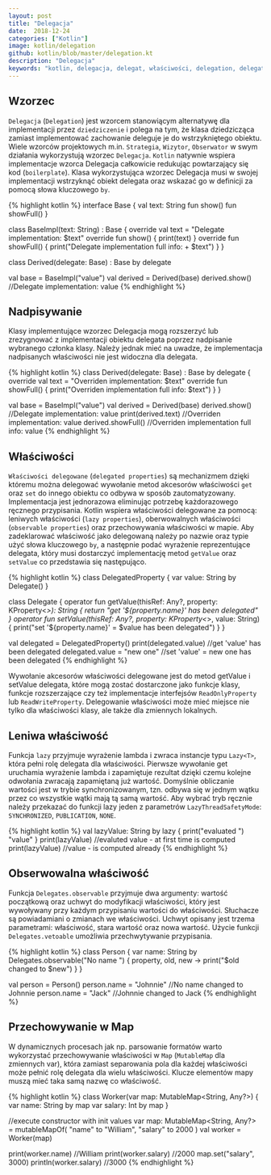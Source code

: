 ```yaml
---
layout: post
title: "Delegacja"
date:  2018-12-24
categories: ["Kotlin"]
image: kotlin/delegation
github: kotlin/blob/master/delegation.kt
description: "Delegacja"
keywords: "kotlin, delegacja, delegat, właściwości, delegation, delegate, properties, lazy, observable, map, android, programowanie, programming"
---
```


## Wzorzec
`Delegacja` (`Delegation`) jest wzorcem stanowiącym alternatywę dla implementacji przez `dziedziczenie` i polega na tym, że klasa dziedzicząca zamiast implementować zachowanie deleguje je do wstrzykniętego obiektu. Wiele wzorców projektowych m.in. `Strategia`, `Wizytor`, `Obserwator` w swym działania wykorzystują wzorzec `Delegacja`. `Kotlin` natywnie wspiera implementacje wzorca Delegacja całkowicie redukując powtarzający się kod (`boilerplate`). Klasa wykorzystująca wzorzec Delegacja musi w swojej implementacji wstrzyknąć obiekt delegata oraz wskazać go w definicji za pomocą słowa kluczowego `by`.

{% highlight kotlin %}
interface Base {
    val text: String
    fun show()
    fun showFull()
}

class BaseImpl(text: String) : Base {
    override val text = "Delegate implementation: $text"
    override fun show() { print(text) }
    override fun showFull() { print("Delegate implementation full info: + $text") }
}

class Derived(delegate: Base) : Base by delegate

val base = BaseImpl("value")
val derived = Derived(base)
derived.show() //Delegate implementation: value
{% endhighlight %}

## Nadpisywanie
Klasy implementujące wzorzec Delegacja mogą rozszerzyć lub zrezygnować z implementacji obiektu delegata poprzez nadpisanie wybranego członka klasy. Należy jednak mieć na uwadze, że implementacja nadpisanych właściwości nie jest widoczna dla delegata.

{% highlight kotlin %}
class Derived(delegate: Base) : Base by delegate {
    override val text = "Overriden implementation: $text"
    override fun showFull() { print("Overriden implementation full info: $text") }
}

val base = BaseImpl("value")
val derived = Derived(base)
derived.show() //Delegate implementation: value
print(derived.text) //Overriden implementation: value
derived.showFull() //Overriden implementation full info: value
{% endhighlight %}

## Właściwości
`Właściwości delegowane` (`delegated properties`) są mechanizmem dzięki któremu można delegować wywołanie metod akcesorów właściwości `get` oraz `set` do innego obiektu co odbywa w sposób zautomatyzowany. Implementacja jest jednorazowa eliminując potrzebę każdorazowego ręcznego przypisania. Kotlin wspiera właściwości delegowane za pomocą: leniwych właściwości (`lazy properties`), oberwowalnych właściwości (`observable properties`) oraz przechowywania właściwości w mapie. Aby zadeklarować właściwość jako delegowaną należy po nazwie oraz typie użyć słowa kluczowego `by`, a następnie podać wyrażenie reprezentujące delegata, który musi dostarczyć implementację metod `getValue` oraz `setValue` co przedstawia się następująco.

{% highlight kotlin %}
class DelegatedProperty {
    var value: String by Delegate()
}

class Delegate {
    operator fun getValue(thisRef: Any?, property: KProperty<*>): String {
        return "get '${property.name}' has been delegated"
    }
    operator fun setValue(thisRef: Any?, property: KProperty<*>, value: String) {
    	print("set '${property.name}' = $value has been delegated")
    }
}

val delegated = DelegatedProperty()
print(delegated.value) //get 'value' has been delegated
delegated.value = "new one" //set 'value' = new one has been delegated
{% endhighlight %}

Wywołanie akcesorów właściwości delegowane jest do metod getValue i setValue delegata, które mogą zostać dostarczone jako funkcje klasy, funkcje rozszerzające czy też implementacje interfejsów `ReadOnlyProperty` lub `ReadWriteProperty`. Delegowanie właściwości może mieć miejsce nie tylko dla właściwości klasy, ale także dla zmiennych lokalnych.

## Leniwa właściwość
Funkcja `lazy` przyjmuje wyrażenie lambda i zwraca instancje typu `Lazy<T>`, która pełni rolę delegata dla właściwości. Pierwsze wywołanie get uruchamia wyrażenie lambda i zapamiętuje rezultat dzięki czemu kolejne odwołania zwracają zapamiętaną już wartość. Domyślnie obliczanie wartości jest w trybie synchronizowanym, tzn. odbywa się w jednym wątku przez co wszystkie wątki mają tą samą wartość. Aby wybrać tryb ręcznie należy przekazać do funkcji lazy jeden z parametrów `LazyThreadSafetyMode`: `SYNCHRONIZED`, `PUBLICATION`, `NONE`.

{% highlight kotlin %}
val lazyValue: String by lazy {
    print("evaluated ")
    "value"
}
print(lazyValue) //evaluted value - at first time is computed
print(lazyValue) //value - is computed already
{% endhighlight %}

## Obserwowalna właściwość
Funkcja `Delegates.observable` przyjmuje dwa argumenty: wartość początkową oraz uchwyt do modyfikacji właściwości, który jest wywoływany przy każdym przypisaniu wartości do właściwości. Słuchacze są powiadamiani o zmianach we właściwości. Uchwyt opisany jest trzema parametrami: właściwość, stara wartość oraz nowa wartość. Użycie funkcji `Delegates.vetoable` umożliwia przechwytywanie przypisania.

{% highlight kotlin %}
class Person {
    var name: String by Delegates.observable("No name ") {
        property, old, new ->
        print("$old changed to $new")
    }
}

val person = Person()
person.name = "Johnnie" //No name changed to Johnnie
person.name = "Jack" //Johnnie changed to Jack
{% endhighlight %}	

## Przechowywanie w Map
W dynamicznych procesach jak np. parsowanie formatów warto wykorzystać przechowywanie właściwości w `Map` (`MutableMap` dla zmiennych var), która zamiast separowania pola dla każdej właściwości może pełnić rolę delegata dla wielu właściwości. Klucze elementów mapy muszą mieć taka samą nazwę co właściwość.

{% highlight kotlin %}
class Worker(var map: MutableMap<String, Any?>) {
    var name: String by map
    var salary: Int by map
}

//execute constructor with init values
var map: MutableMap<String, Any?> = mutableMapOf(
    "name" to "William",
    "salary" to 2000
)
val worker = Worker(map)

print(worker.name) //William
print(worker.salary) //2000
map.set("salary", 3000)
println(worker.salary) //3000
{% endhighlight %}